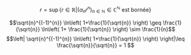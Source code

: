 $$r = \sup\{ r \in \mathbb{R} | (\alpha_{n}r^{n})_{n \in \mathbb{N}} \in \mathbb{C}^{\mathbb{N}} \text{ est bornée} \}$$


$$\sqrt{n}^{(-1)^{n}} \ln\left( 1+\frac{1}{\sqrt{n}} \right) \geq \frac{1}{\sqrt{n}} \ln\left( 1+ \frac{1}{\sqrt{n}} \right) \sim \frac{1}{n}$$
$$\left| \sqrt{n}^{(-1)^{n}} \ln\left( 1+\frac{1}{\sqrt{n}} \right) \right|\leq \frac{\sqrt{n}}{\sqrt{n}} = 1 $$
